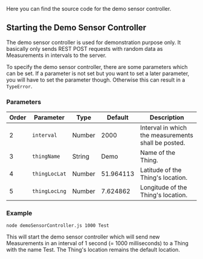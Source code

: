 Here you can find the source code for the demo sensor controller.

## Starting the Demo Sensor Controller

The demo sensor controller is used for demonstration purpose only. It basically only sends REST POST requests with random data as Measurements in intervals to the server.

To specify the demo sensor controller, there are some parameters which can be set. If a parameter is not set but you want to set a later parameter, you will have to set the parameter though. Otherwise this can result in a `TypeError`.

### Parameters

Order | Parameter     | Type   | Default   | Description
------|---------------|--------|-----------|------------
2     | `interval`    | Number | 2000      | Interval in which the measurements shall be posted.
3     | `thingName`   | String | Demo      | Name of the Thing.
4     | `thingLocLat` | Number | 51.964113 | Latitude of the Thing's location.
5     | `thingLocLng` | Number | 7.624862  | Longitude of the Thing's location.

### Example

`node demoSensorController.js 1000 Test`

This will start the demo sensor controller which will send new Measurements in an interval of 1 second (= 1000 milliseconds) to a Thing with the name Test. The Thing's location remains the default location.

